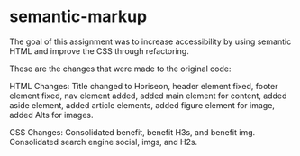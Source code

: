 # semantic-markup

The goal of this assignment was to increase accessibility by using semantic HTML and improve the CSS through refactoring.

These are the changes that were made to the original code:

HTML Changes: Title changed to Horiseon, header element fixed, footer element fixed, nav element added, added main element for content, added aside element, added article elements, added figure element for image, added Alts for images.

CSS Changes: Consolidated benefit, benefit H3s, and benefit img. Consolidated search engine social, imgs, and H2s.
